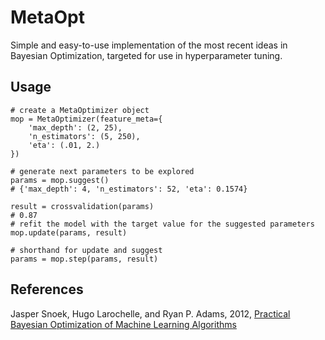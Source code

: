 # MetaOpt

Simple and easy-to-use implementation of the most recent ideas in Bayesian Optimization, targeted for use in hyperparameter tuning.


## Usage

```
# create a MetaOptimizer object
mop = MetaOptimizer(feature_meta={
    'max_depth': (2, 25),
    'n_estimators': (5, 250),
    'eta': (.01, 2.)
})

# generate next parameters to be explored
params = mop.suggest()
# {'max_depth': 4, 'n_estimators': 52, 'eta': 0.1574}

result = crossvalidation(params)
# 0.87
# refit the model with the target value for the suggested parameters
mop.update(params, result)

# shorthand for update and suggest
params = mop.step(params, result)
```


## References

Jasper Snoek, Hugo Larochelle, and Ryan P. Adams, 2012, [Practical Bayesian Optimization of Machine Learning Algorithms](https://papers.nips.cc/paper/4522-practical-bayesian-optimization-of-machine-learning-algorithms.pdf)
